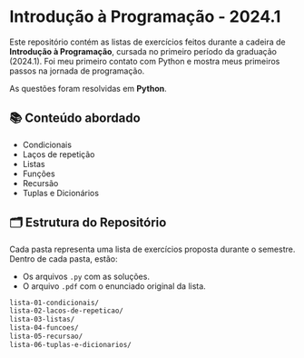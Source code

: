 # Introdução à Programação - 2024.1

Este repositório contém as listas de exercícios feitos durante a cadeira de **Introdução à Programação**, cursada no primeiro período da graduação (2024.1). Foi meu primeiro contato com Python e mostra meus primeiros passos na jornada de programação.

As questões foram resolvidas em **Python**.

## 📚 Conteúdo abordado

- Condicionais
- Laços de repetição
- Listas
- Funções
- Recursão
- Tuplas e Dicionários

## 🗂 Estrutura do Repositório

Cada pasta representa uma lista de exercícios proposta durante o semestre. Dentro de cada pasta, estão:

- Os arquivos `.py` com as soluções.
- O arquivo `.pdf` com o enunciado original da lista.

```bash
lista-01-condicionais/
lista-02-lacos-de-repeticao/
lista-03-listas/
lista-04-funcoes/
lista-05-recursao/
lista-06-tuplas-e-dicionarios/
